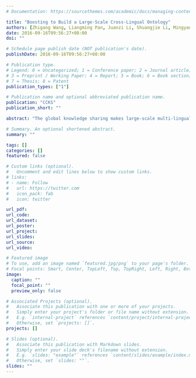 ```yaml
---
# Documentation: https://sourcethemes.com/academic/docs/managing-content/

title: "Boosting to Build a Large-Scale Cross-Lingual Ontology"
authors: [Zhigang Wang, Liangming Pan, Juanzi Li, Shuangjie Li, Mingyang Li, Jie Tang]
date: 2016-09-16T09:56:27+08:00
doi: ""

# Schedule page publish date (NOT publication's date).
publishDate: 2016-09-16T09:56:27+08:00

# Publication type.
# Legend: 0 = Uncategorized; 1 = Conference paper; 2 = Journal article;
# 3 = Preprint / Working Paper; 4 = Report; 5 = Book; 6 = Book section;
# 7 = Thesis; 8 = Patent
publication_types: ["1"]

# Publication name and optional abbreviated publication name.
publication: "CCKS"
publication_short: ""

abstract: "The global knowledge sharing makes large-scale multi-lingual knowledge bases an extremely valuable resource in the Big Data era. However, current mainstream Wikipedia-based multi-lingual ontologies still face the following problems: the scarcity of non-English knowledge, the noise in the multi-lingual ontology schema relations and the limited coverage of cross-lingual owl:sameAs relations. Building a cross-lingual ontology based on other large-scale heterogenous online wikis is a promising solution for those problems. In this paper, we propose a cross-lingually boosting approach to iteratively reinforce the performance of ontology building and instance matching. Experiments output an ontology containing over 3,520,000 English instances, 800,000 Chinese instances, and over 150,000 cross-lingual instance alignments. The F1-measure improvement of Chinese instanceOf prediction achieve the highest 32%. "

# Summary. An optional shortened abstract.
summary: ""

tags: []
categories: []
featured: false

# Custom links (optional).
#   Uncomment and edit lines below to show custom links.
# links:
# - name: Follow
#   url: https://twitter.com
#   icon_pack: fab
#   icon: twitter

url_pdf:
url_code:
url_dataset:
url_poster:
url_project:
url_slides:
url_source:
url_video:

# Featured image
# To use, add an image named `featured.jpg/png` to your page's folder. 
# Focal points: Smart, Center, TopLeft, Top, TopRight, Left, Right, BottomLeft, Bottom, BottomRight.
image:
  caption: ""
  focal_point: ""
  preview_only: false

# Associated Projects (optional).
#   Associate this publication with one or more of your projects.
#   Simply enter your project's folder or file name without extension.
#   E.g. `internal-project` references `content/project/internal-project/index.md`.
#   Otherwise, set `projects: []`.
projects: []

# Slides (optional).
#   Associate this publication with Markdown slides.
#   Simply enter your slide deck's filename without extension.
#   E.g. `slides: "example"` references `content/slides/example/index.md`.
#   Otherwise, set `slides: ""`.
slides: ""
---
```

